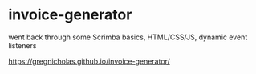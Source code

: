 # invoice-generator
went back through some Scrimba basics, HTML/CSS/JS, dynamic event listeners

https://gregnicholas.github.io/invoice-generator/
